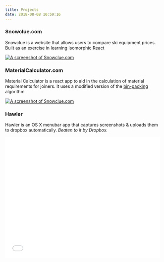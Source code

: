 ```yaml
---
title: Projects
date: 2018-08-08 10:59:16
---
```


<div class="col-sm-10 offset-sm-1">
    
### Snowclue.com

Snowclue is a website that allows users to compare ski equipment prices. Built as an exercise in learning Isomorphic React

<a href="https://www.snowclue.com"><img src="__GHOST_URL__/content/images/2018/08/snowclue.png" alt="A screenshot of Snowclue.com" class="col-sm-10 offset-sm-1"></a>

### MaterialCalculator.com

Material Calculator is a react app to aid in the calculation of material requirements for joiners. It uses a modified version of the <a href="https://github.com/jakesgordon/bin-packing" target="_blank">bin-packing</a> algorithm

<a href="https://www.materialcalculator.com"><img src="__GHOST_URL__/content/images/2018/08/materialcalculator.png" alt="A screenshot of Snowclue.com" class="col-sm-10 offset-sm-1"></a>

### Hawler

Hawler is an OS X menubar app that captures screenshots &amp; uploads them to dropbox automatically. <em>Beaten to it by Dropbox.</em>

<div class="video-wrapper">
    <div class="video-container">
        <iframe src="//player.vimeo.com/video/40162131" width="500" height="390" frameborder="0" webkitAllowFullScreen mozallowfullscreen allowFullScreen></iframe>
    </div>
</div>

</div>
